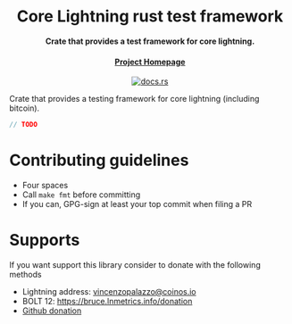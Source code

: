 <div align="center">
  <h1>Core Lightning rust test framework</h1>

  <p>
    <strong>Crate that provides a test framework for core lightning.</strong>
  </p>

  <p>
  </p>

  <h4>
    <a href="https://github.com/laanwj/rust-clightning-rpc">Project Homepage</a>
  </h4>
 
  <a href="https://docs.rs/clightning-testing">
    <img alt="docs.rs" src="https://img.shields.io/docsrs/clightning-testing?style=flat-square"/>
  </a>

</div>

Crate that provides a testing framework for core lightning (including bitcoin).

```rust
// TODO
```

# Contributing guidelines

- Four spaces
- Call `make fmt` before committing
- If you can, GPG-sign at least your top commit when filing a PR

# Supports

If you want support this library consider to donate with the following methods

- Lightning address: vincenzopalazzo@coinos.io
- BOLT 12: https://bruce.lnmetrics.info/donation
- [Github donation](https://github.com/sponsors/vincenzopalazzo)
